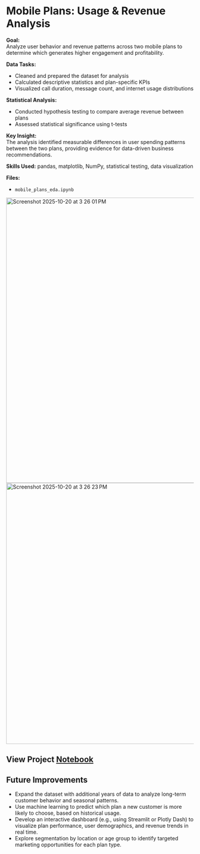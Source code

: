 # Mobile Plans: Usage & Revenue Analysis  

**Goal:**  
Analyze user behavior and revenue patterns across two mobile plans to determine which generates higher engagement and profitability.  

**Data Tasks:**  
- Cleaned and prepared the dataset for analysis  
- Calculated descriptive statistics and plan-specific KPIs  
- Visualized call duration, message count, and internet usage distributions  

**Statistical Analysis:**  
- Conducted hypothesis testing to compare average revenue between plans  
- Assessed statistical significance using t-tests  

**Key Insight:**  
The analysis identified measurable differences in user spending patterns between the two plans, providing evidence for data-driven business recommendations.  

**Skills Used:** pandas, matplotlib, NumPy, statistical testing, data visualization  

**Files:**  
- `mobile_plans_eda.ipynb`



<img width="908" height="767" alt="Screenshot 2025-10-20 at 3 26 01 PM" src="https://github.com/user-attachments/assets/8a46145b-0395-476d-b363-cdf4f900c097" />
<img width="901" height="702" alt="Screenshot 2025-10-20 at 3 26 23 PM" src="https://github.com/user-attachments/assets/ad42c568-089c-4962-8b42-6c53e67da3d2" />



## View Project [Notebook](https://github.com/HyrumDev94/Data_projects_TripleTen/blob/main/mobile_plans_eda/f95e0262-f610-4e6b-9daa-f66d08cb72c1.ipynb)

## Future Improvements

- Expand the dataset with additional years of data to analyze long-term customer behavior and seasonal patterns.  
- Use machine learning to predict which plan a new customer is more likely to choose, based on historical usage.  
- Develop an interactive dashboard (e.g., using Streamlit or Plotly Dash) to visualize plan performance, user demographics, and revenue trends in real time.  
- Explore segmentation by location or age group to identify targeted marketing opportunities for each plan type.
